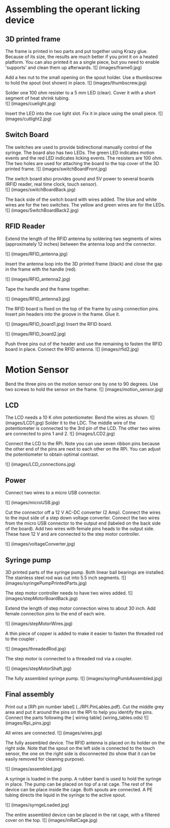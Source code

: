 # Assembling the operant licking device

## 3D printed frame
The frame is printed in two parts and put together using Krazy glue. Because of its size, the results are much better if you print it on a heated platform. You can also printed it as a single piece, but you need to enable 'supports' and clean them up afterwards. 
![] (images/frame0.jpg)

Add a hex nut to the small opening on the spout holder. Use a thumbscrew to hold the spout (not shown) in place.
![] (images/thumbscrew.jpg)

Solder one 100 ohm resister to a 5 mm LED (clear). Cover it with a short segment of heat shrink tubing.  
![] (images/cuelight.jpg)

Insert the LED into the cue light slot. Fix it in place using the small piece.
![] (images/cutlight2.jpg)



## Switch Board
The switches are used to provide bidirectional manually control of the syringe. 
The board also has two LEDs. The green LED indicates motion events and the red LED indicates licking events. The resisters are  100 ohm. 
The two holes are used for attaching the board to the top cover of the 3D printed frame.
![] (images/switchBoardFront.jpg)

The switch board also provides gound and 5V power to several boards (RFID reader, real time clock, touch sensor).  
![] (images/switchBoardBack.jpg)

The back side of the switch board with wires added. The blue and white wires are for the two switches. The yellow and green wires are for the LEDs.
![] (images/SwitchBoardBack2.jpg)

## RFID Reader 

Extend the length of the RFID antenna by soldering two segments of wires (approximately 12 inches) between the antenna loop  and the connector. 

![] (images/RFID_antenna.jpg)

Insert the antenna loop into the 3D printed frame (black) and close the gap in the frame with the handle (red).

![] (images/RFID_antenna2.jpg)

Tape the handle and the frame together.

![] (images/RFID_antenna3.jpg)

The RFID board is fixed on the top of the frame by using connection pins. Insert pin headers into the groove in the frame. Glue it.

![] (images/RFID_board1.jpg)
Insert the RFID board.

![] (images/RFID_board2.jpg)

Push three pins out of the header and use the remaining to fasten the RFID board in place. Connect the RFID antenna.
![] (images/rfid2.jpg)

# Motion Sensor
Bend the three pins on the motion sensor one by one to 90 degrees. Use two screws to hold the sensor on the frame.
![] (images/motion_sensor.jpg)

## LCD
The LCD needs a 10 K ohm  potentiometer. Bend the wires as shown. 
![] (images/LCD1.jpg)
Solder it to the LDC. The middle wire of the potentiometer is connected to the 3rd pin of the LCD.  The other two wires are connected to pins 1 and 2. 
![] (images/LCD2.jpg)

Connect the LCD to the RPi. Note you can use seven ribbon pins because the other end of the pins are next to each other on the RPi. You can adjust the potentiometer to obtain optimal contrast.   

![] (images/LCD_connections.jpg)


## Power

Connect two wires to a micro USB connector.

![] (images/microUSB.jpg)

Cut the connector off a 12 V AC-DC converter (2 Amp). Connect the wires to the input side of a step down voltage converter. Connect the two wires from the micro USB connector to the output end (labeled on the back side of the board). Add two wires with female pins heads to the output side. These have 12 V and are connected to the step motor controller.  

![] (images/voltageConverter.jpg)

## Syringe pump

3D printed parts of the syringe pump. Both  linear ball bearings are installed. The stainless steel rod was cut into 5.5 inch segments. 
![] (images/syringePumpPrintedParts.jpg)

The step motor controller needs to have two wires added. 
![] (images/stepMotorBoardBack.jpg)

Extend the length of step motor connection wires to about 30 inch. Add female connection pins to the end of each wire. 

![] (images/stepMotorWires.jpg)

A thin piece of copper is added to make it easier to fasten the threaded rod to the coupler .

![] (images/threadedRod.jpg)

The step motor is connected to a threaded rod via a coupler. 

![] (images/stepMotorShaft.jpg)

The fully assembled syringe pump.
![] (images/syringPumbAssembled.jpg)


## Final assembly

Print out a [RPi pin number label] (../RPI.PinLables.pdf). Cut the middle grey area and put it around the pins on the RPi to help you identify the pins. Connect the parts following  the [ wiring table]  (wiring_tables.ods)
![] (images/Rpi_pins.jpg)

All wires are connected.
![] (images/wires.jpg)

The fully assembled device. The RFID antenna is placed on its holder on the right side. Note that the spout on the left side is connected to the touch sensor,  the one on the right side is disconnected (to show that it can be easily removed for cleaning purpose).  

![] (images/assembled.jpg)

A syringe is loaded in the pump. A rubber band is used to hold the syringe in place.  The pump can be placed on top of a rat cage.  The rest of the device can be place inside the cage. Both spouts are connected. A PE tubing directs the liquid in the syringe to the active spout. 

![] (images/syrngeLoaded.jpg)

The entire assembled device can be placed in the rat cage, with a filtered cover on the top. 
![] (images/inRatCage.jpg)

